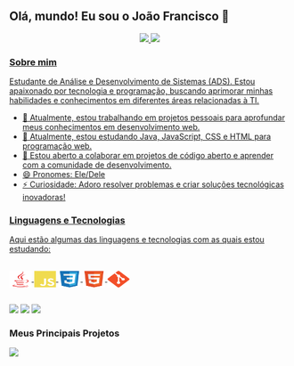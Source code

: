 ## Olá, mundo! Eu sou o João Francisco 👋
<div align="center">
  <a href="https://github.com/JoaoFranciscoSM">
  <img height="175em" src="https://github-readme-stats.vercel.app/api?username=JoaoFranciscoSM&show_icons=true&theme=dark&include_all_commits=true"/>
  <img height="175em" src="https://github-readme-stats.vercel.app/api/top-langs/?username=JoaoFranciscoSM&layout=compact"/>
  
</div>

### Sobre mim

Estudante de Análise e Desenvolvimento de Sistemas (ADS). Estou apaixonado por tecnologia e programação, buscando aprimorar minhas habilidades e conhecimentos em diferentes áreas relacionadas à TI.

- 🔭 Atualmente, estou trabalhando em projetos pessoais para aprofundar meus conhecimentos em desenvolvimento web.
- 🌱 Atualmente, estou estudando Java, JavaScript, CSS e HTML para programação web.
- 👯 Estou aberto a colaborar em projetos de código aberto e aprender com a comunidade de desenvolvimento.
- 😄 Pronomes: Ele/Dele
- ⚡ Curiosidade: Adoro resolver problemas e criar soluções tecnológicas inovadoras!

### Linguagens e Tecnologias

Aqui estão algumas das linguagens e tecnologias com as quais estou estudando:

<div style="display: inline_block"><br>
  <img align="center" alt="Joao-Java" height="30" width="40" src="https://raw.githubusercontent.com/devicons/devicon/master/icons/java/java-plain.svg">
  <img align="center" alt="Joao-Js" height="30" width="40" src="https://raw.githubusercontent.com/devicons/devicon/master/icons/javascript/javascript-plain.svg">
  <img align="center" alt="Joao-CSS" height="30" width="40" src="https://raw.githubusercontent.com/devicons/devicon/master/icons/css3/css3-original.svg">
  <img align="center" alt="Joao-HTML" height="30" width="40" src="https://raw.githubusercontent.com/devicons/devicon/master/icons/html5/html5-original.svg">
  <img align="center" alt="Joao-Git" height="30" width="40" src="https://raw.githubusercontent.com/devicons/devicon/master/icons/git/git-plain.svg">
</div>

##

<div> 
  <a href="https://instagram.com/joao.fr4ncisco" target="_blank"><img src="https://img.shields.io/badge/-Instagram-%23E4405F?style=for-the-badge&logo=instagram&logoColor=white" target="_blank"></a>
  <a href = "mailto:joao.francisco.s.de.matos@gmail.com"><img src="https://img.shields.io/badge/-Gmail-%23333?style=for-the-badge&logo=gmail&logoColor=white" target="_blank"></a>
  <a href="https://www.linkedin.com/in/jo%C3%A3o-francisco-santos-de-matos-365a16264" target="_blank"><img src="https://img.shields.io/badge/-LinkedIn-%230077B5?style=for-the-badge&logo=linkedin&logoColor=white" target="_blank"></a> 
</div>


### Meus Principais Projetos
  <div >
    <a href="https://github.com/JoaoFranciscoSM/SENAC-PWMB-1142735428-JoaoFrancisco">
    <img height="190em" src="https://github-readme-stats.vercel.app/api/pin/?username=JoaoFranciscoSM&theme=dark&layout=compact&repo=SENAC-PWMB-1142735428-JoaoFrancisco"/>
  </div>
